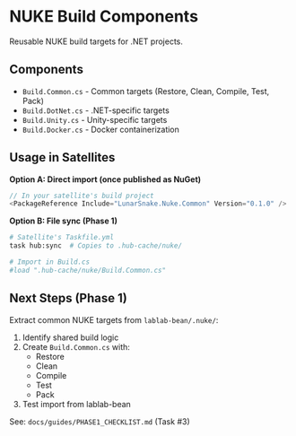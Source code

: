 # NUKE Build Components

Reusable NUKE build targets for .NET projects.

## Components

- `Build.Common.cs` - Common targets (Restore, Clean, Compile, Test, Pack)
- `Build.DotNet.cs` - .NET-specific targets
- `Build.Unity.cs` - Unity-specific targets
- `Build.Docker.cs` - Docker containerization

## Usage in Satellites

**Option A: Direct import (once published as NuGet)**
```csharp
// In your satellite's build project
<PackageReference Include="LunarSnake.Nuke.Common" Version="0.1.0" />
```

**Option B: File sync (Phase 1)**
```bash
# Satellite's Taskfile.yml
task hub:sync  # Copies to .hub-cache/nuke/

# Import in Build.cs
#load ".hub-cache/nuke/Build.Common.cs"
```

## Next Steps (Phase 1)

Extract common NUKE targets from `lablab-bean/.nuke/`:
1. Identify shared build logic
2. Create `Build.Common.cs` with:
   - Restore
   - Clean
   - Compile
   - Test
   - Pack
3. Test import from lablab-bean

See: `docs/guides/PHASE1_CHECKLIST.md` (Task #3)

